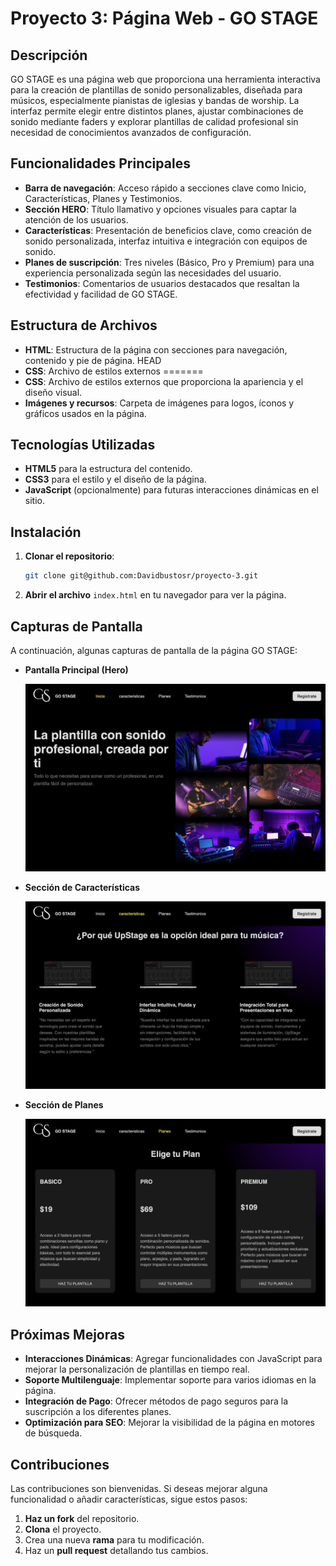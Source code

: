 # Proyecto 3: Página Web - GO STAGE

## Descripción

GO STAGE es una página web que proporciona una herramienta interactiva para la creación de plantillas de sonido personalizables, diseñada para músicos, especialmente pianistas de iglesias y bandas de worship. La interfaz permite elegir entre distintos planes, ajustar combinaciones de sonido mediante faders y explorar plantillas de calidad profesional sin necesidad de conocimientos avanzados de configuración.

## Funcionalidades Principales

- **Barra de navegación**: Acceso rápido a secciones clave como Inicio, Características, Planes y Testimonios.
- **Sección HERO**: Título llamativo y opciones visuales para captar la atención de los usuarios.
- **Características**: Presentación de beneficios clave, como creación de sonido personalizada, interfaz intuitiva e integración con equipos de sonido.
- **Planes de suscripción**: Tres niveles (Básico, Pro y Premium) para una experiencia personalizada según las necesidades del usuario.
- **Testimonios**: Comentarios de usuarios destacados que resaltan la efectividad y facilidad de GO STAGE.

## Estructura de Archivos

- **HTML**: Estructura de la página con secciones para navegación, contenido y pie de página.
HEAD
- **CSS**: Archivo de estilos externos
=======
- **CSS**: Archivo de estilos externos que proporciona la apariencia y el diseño visual.
- **Imágenes y recursos**: Carpeta de imágenes para logos, íconos y gráficos usados en la página.

## Tecnologías Utilizadas

- **HTML5** para la estructura del contenido.
- **CSS3** para el estilo y el diseño de la página.
- **JavaScript** (opcionalmente) para futuras interacciones dinámicas en el sitio.

## Instalación

1. **Clonar el repositorio**:
   ```bash
   git clone git@github.com:Davidbustosr/proyecto-3.git
   ```
2. **Abrir el archivo** `index.html` en tu navegador para ver la página.

## Capturas de Pantalla

A continuación, algunas capturas de pantalla de la página GO STAGE:

- **Pantalla Principal (Hero)**  

  ![Pantalla Principal](assets/images/pprincipal.png)

- **Sección de Características**  

  ![Características](assets/images/caracteristicas.png)

- **Sección de Planes**  

  ![Planes](assets/images/planes.png)


## Próximas Mejoras

- **Interacciones Dinámicas**: Agregar funcionalidades con JavaScript para mejorar la personalización de plantillas en tiempo real.
- **Soporte Multilenguaje**: Implementar soporte para varios idiomas en la página.
- **Integración de Pago**: Ofrecer métodos de pago seguros para la suscripción a los diferentes planes.
- **Optimización para SEO**: Mejorar la visibilidad de la página en motores de búsqueda.

## Contribuciones

Las contribuciones son bienvenidas. Si deseas mejorar alguna funcionalidad o añadir características, sigue estos pasos:

1. **Haz un fork** del repositorio.
2. **Clona** el proyecto.
3. Crea una nueva **rama** para tu modificación.
4. Haz un **pull request** detallando tus cambios.

